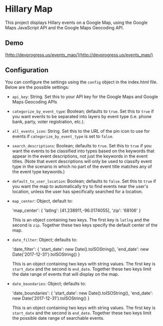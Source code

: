 # Hillary Map
This project displays Hillary events on a Google Map, using the Google Maps JavaScript API and the Google Maps Geocoding API.

## Demo

[http://devprogress.us/events_map/](http://devprogress.us/events_map/)

## Configuration
You can configure the settings using the `config` object in the index.html file. Below are the possible settings:

- `api_key`: String. Set this to your API key for the Google Maps and Google Maps Geocoding APIs
- `categorize_by_event_type`: Boolean; defaults to `true`. Set this to `true` if you want events to be separated into layers by event type (i.e. phone bank, party, voter registration, etc.).
- `all_events_icon`: String. Set this to the URL of the pin icon to use for events if `categorize_by_event_type` is set to `false`.
- `search_descriptions`: Boolean; defaults to `true`. Set this to `true` if you want the events to be classified into types based on the keywords that appear in the event descriptions, not just the keywords in the event titles. (Note that event descriptions will only be used to classify event type in the scenario in which no part of the event title matches any of the event type keywords.)
- `default_to_user_location`: Boolean; defaults to `false`. Set this to `true` if you want the map to automatically try to find events near the user's location, unless the user has specifically searched for a location.
- `map_center`: Object, default to:

    'map_center': {
      'latlng': [41.238911,-96.0174055],
      'zip': '68106'
    }

  This is an object containing two keys. The first key is `latlng` and the second is `zip`. Together these two keys specify the default center of the map.
- `date_filter`: Object; defaults to:

    'date_filter': {
      'start_date': new Date().toISOString(),
      'end_date': new Date('2017-12-31').toISOString()
    }

  This is an object containing two keys with string values. The first key is `start_date` and the second is `end_date`. Together these two keys limit the date range of events that will display on the map.
- `date_boundaries`: Object; defaults to:

    'date_boundaries': {
      'start_date': new Date().toISOString(),
      'end_date': new Date('2017-12-31').toISOString()
    }

  This is an object containing two keys with string values. The first key is `start_date` and the second is `end_date`. Together these two keys limit the possible date range of searchable events.
